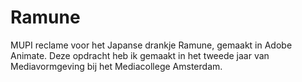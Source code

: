 # Ramune
MUPI reclame voor het Japanse drankje Ramune, gemaakt in Adobe Animate. Deze opdracht heb ik gemaakt in het tweede jaar van Mediavormgeving  bij het Mediacollege Amsterdam.
